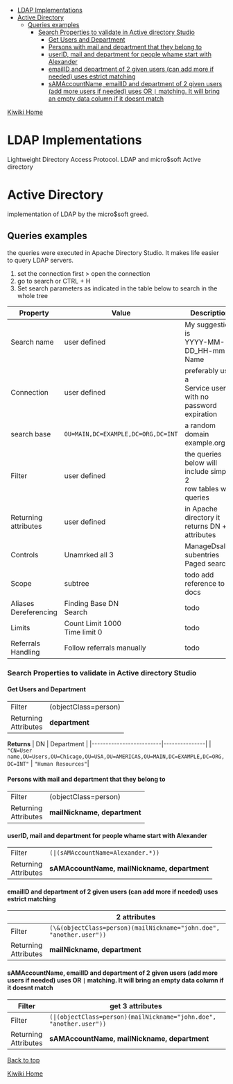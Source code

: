 - [LDAP Implementations](#ldap-implementations)
- [Active Directory](#active-directory)
  - [Queries examples](#queries-examples)
    - [Search Properties to validate in Active directory Studio](#search-properties-to-validate-in-active-directory-studio)
      - [Get Users and Department](#get-users-and-department)
      - [Persons with mail and department that they belong to](#persons-with-mail-and-department-that-they-belong-to)
      - [userID, mail and department for people whame start with Alexander](#userid-mail-and-department-for-people-whame-start-with-alexander)
      - [emailID and department of 2 given users (can add more if needed) uses estrict matching](#emailid-and-department-of-2-given-users-can-add-more-if-needed-uses-estrict-matching)
      - [sAMAccountName, emailID and department of 2 given users (add more users if needed) uses OR `|` matching. It will bring an empty data column if it doesnt match](#samaccountname-emailid-and-department-of-2-given-users-add-more-users-if-needed-uses-or--matching-it-will-bring-an-empty-data-column-if-it-doesnt-match)

[Kiwiki Home](/../../)
# LDAP Implementations
Lightweight Directory Access Protocol. LDAP and micro$soft Active directory
# Active Directory
implementation of LDAP by the micro$soft greed.

## Queries examples
the queries were executed in Apache Directory Studio. It makes life easier to query LDAP servers.

1. set the connection first > open the connection
1. go to search or CTRL + H
1. Set search parameters as indicated in the table below to search in the whole tree

| Property                 | Value                            | Description                                                        |
|--------------------------|----------------------------------|--------------------------------------------------------------------|
| Search name              | user defined                     | My suggestion is<br>YYYY-MM-DD_HH-mm-Name                          |
| Connection               | user defined                     | preferably use a <br>Service user with no<br>password expiration   |
| search base              |`OU=MAIN,DC=EXAMPLE,DC=ORG,DC=INT`| a random domain <br>example.org.int                                |
| Filter                   | user defined                     | the queries below will include simple 2<br>row tables with queries |
| Returning <br>attributes | user defined                     | in Apache directory it returns DN + attributes                     |
| Controls                 | Unamrked all 3                   | ManageDsalT<br>subentries<br>Paged search                          |
| Scope                    | subtree                          | todo add reference to docs                                         |
| Aliases Dereferencing    | Finding Base DN<br>Search        | todo                                                               |
| Limits                   | Count Limit 1000<br>Time limit 0 | todo                                                               |
| Referrals Handling       | Follow referrals manually        | todo                                                               |


### Search Properties to validate in Active directory Studio

#### Get Users and Department

|                         |               |
|-------------------------|---------------|
| Filter                  | (objectClass=person) |
| Returning<br>Attributes | **department** |


**Returns**
|     DN                  |    Department           |
|-------------------------|---------------|
| `"CN=User name,OU=Users,OU=Chicago,OU=USA,OU=AMERICAS,OU=MAIN,DC=EXAMPLE,DC=ORG,DC=INT"` | `"Human Resources"`|

#### Persons with mail and department that they belong to
|                         |               |
|-------------------------|---------------|
| Filter                  |  (objectClass=person)    |
| Returning<br>Attributes | **mailNickname, department** |

#### userID, mail and department for people whame start with Alexander
|                         |               |
|-------------------------|---------------|
| Filter                  | `(\|(sAMAccountName=Alexander.*))`  |
| Returning<br>Attributes | **sAMAccountName, mailNickname, department** |

#### emailID and department of 2 given users (can add more if needed) uses estrict matching
|                         | 2 attributes  |
|-------------------------|---------------|
| Filter                  | `(\&(objectClass=person)(mailNickname="john.doe", "another.user"))` |
| Returning<br>Attributes | **mailNickname, department** |

#### sAMAccountName, emailID and department of 2 given users (add more users if needed) uses OR `|` matching. It will bring an empty data column if it doesnt match
|     Filter              | get 3 attributes |
|-------------------------|---------------|
| Filter                  | `(\|(objectClass=person)(mailNickname="john.doe", "another.user"))` |
| Returning<br>Attributes | **sAMAccountName, mailNickname, department** |

[Back to top](#)

[Kiwiki Home](/../../)